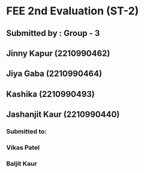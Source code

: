# FEE 2nd Evaluation (ST-2)

## Submitted by : Group - 3
## Jinny Kapur     (2210990462)
## Jiya Gaba       (2210990464)
## Kashika         (2210990493)
## Jashanjit Kaur  (2210990440)


### Submitted to:
### Vikas Patel
### Baljit Kaur

